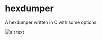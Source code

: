 # hexdumper
A hexdumper written in C with some options.

![alt text](https://github.com/spitomot/hexdumper/blob/master/Capture.PNG)
